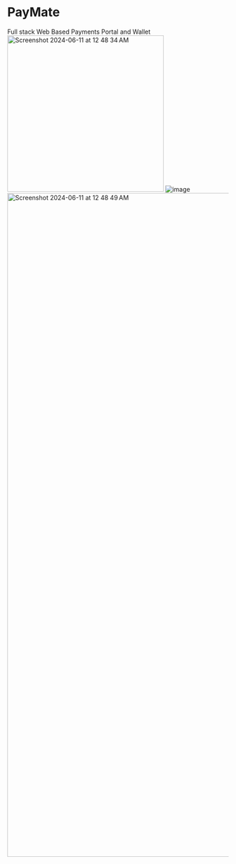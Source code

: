 # PayMate
Full stack Web Based Payments Portal and  Wallet
<img width="356" alt="Screenshot 2024-06-11 at 12 48 34 AM" src="https://github.com/Naivedya-Rai/PayMate/assets/122347651/82e1dd22-6864-41ad-8207-e4709454dada">
![image](https://github.com/Naivedya-Rai/PayMate/assets/122347651/e0bc1001-2777-4cef-a2f4-d9e250d0f148)
<img width="1512" alt="Screenshot 2024-06-11 at 12 48 49 AM" src="https://github.com/Naivedya-Rai/PayMate/assets/122347651/8286011e-f3ad-4980-a702-5cffc8bd35b9">
